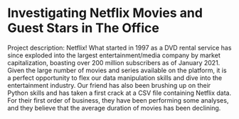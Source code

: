 # Investigating Netflix Movies and Guest Stars in The Office
Project description:
Netflix! What started in 1997 as a DVD rental service has since exploded into the largest entertainment/media company by market capitalization, boasting over 200 million subscribers as of January 2021.
Given the large number of movies and series available on the platform, it is a perfect opportunity to flex our data manipulation skills and dive into the entertainment industry. Our friend has also been brushing up on their Python skills and has taken a first crack at a CSV file containing Netflix data. For their first order of business, they have been performing some analyses, and they believe that the average duration of movies has been declining.
